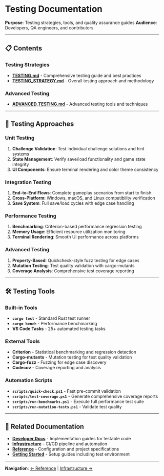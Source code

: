 # Testing Documentation

**Purpose**: Testing strategies, tools, and quality assurance guides
**Audience**: Developers, QA engineers, and contributors

---

## 📋 Contents

### Testing Strategies

-   **[TESTING.md](TESTING.md)** - Comprehensive testing guide and best practices
-   **[TESTING_STRATEGY.md](TESTING_STRATEGY.md)** - Overall testing approach and methodology

### Advanced Testing

-   **[ADVANCED_TESTING.md](ADVANCED_TESTING.md)** - Advanced testing tools and techniques

---

## 🎯 Testing Approaches

### Unit Testing

1. **Challenge Validation**: Test individual challenge solutions and hint systems
2. **State Management**: Verify save/load functionality and game state integrity
3. **UI Components**: Ensure terminal rendering and color theme consistency

### Integration Testing

1. **End-to-End Flows**: Complete gameplay scenarios from start to finish
2. **Cross-Platform**: Windows, macOS, and Linux compatibility verification
3. **Save System**: Full save/load cycles with edge case handling

### Performance Testing

1. **Benchmarking**: Criterion-based performance regression testing
2. **Memory Usage**: Efficient resource utilization monitoring
3. **Terminal Rendering**: Smooth UI performance across platforms

### Advanced Testing

1. **Property-Based**: Quickcheck-style fuzz testing for edge cases
2. **Mutation Testing**: Test quality validation with cargo-mutants
3. **Coverage Analysis**: Comprehensive test coverage reporting

---

## 🛠️ Testing Tools

### Built-in Tools

-   **`cargo test`** - Standard Rust test runner
-   **`cargo bench`** - Performance benchmarking
-   **VS Code Tasks** - 25+ automated testing tasks

### External Tools

-   **Criterion** - Statistical benchmarking and regression detection
-   **Cargo-mutants** - Mutation testing for test quality validation
-   **Cargo-fuzz** - Fuzzing for edge case discovery
-   **Codecov** - Coverage reporting and analysis

### Automation Scripts

-   **`scripts/quick-check.ps1`** - Fast pre-commit validation
-   **`scripts/test-coverage.ps1`** - Generate comprehensive coverage reports
-   **`scripts/run-benchmarks.ps1`** - Execute full performance test suite
-   **`scripts/run-mutation-tests.ps1`** - Validate test quality

---

## 🔗 Related Documentation

-   **[Developer Docs](../developer/)** - Implementation guides for testable code
-   **[Infrastructure](../infrastructure/)** - CI/CD pipeline and automation
-   **[Reference](../reference/)** - Configuration and project specifications
-   **[Getting Started](../getting-started/)** - Setup guides including test environment

---

**Navigation**: [← Reference](../reference/) | [Infrastructure →](../infrastructure/)
